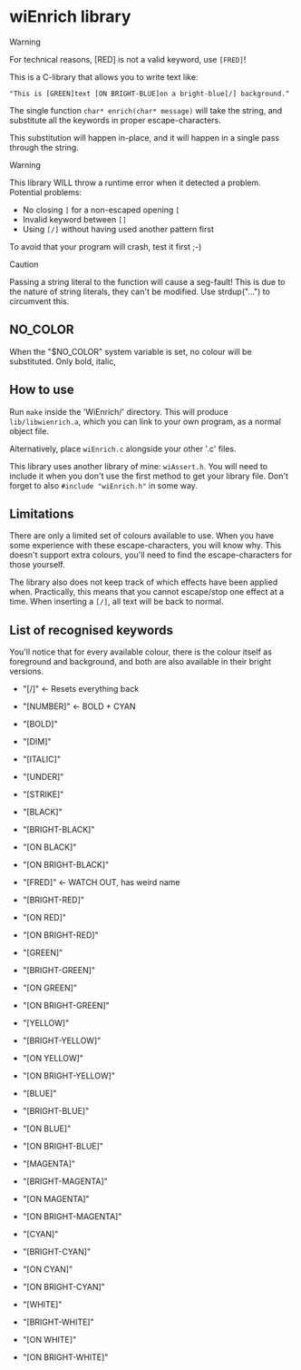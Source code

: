 # wiEnrich library
> [!WARNING]
> For technical reasons, [RED] is not a valid keyword, use `[FRED]`!

This is a C-library that allows you to write text like:
```
"This is [GREEN]text [ON BRIGHT-BLUE]on a bright-blue[/] background."
```

The single function `char* enrich(char* message)` will take the string,
and substitute all the keywords in proper escape-characters.

This substitution will happen in-place,
and it will happen in a single pass through the string.

> [!WARNING]
> This library WILL throw a runtime error when it detected a problem.
> Potential problems:
>   - No closing `]` for a non-escaped opening `[`
>   - Invalid keyword between `[]`
>   - Using `[/]` without having used another pattern first
>
> To avoid that your program will crash, test it first ;-)

> [!CAUTION]
> Passing a string literal to the function will cause a seg-fault!
> This is due to the nature of string literals, they can't be modified.
> Use strdup("...") to circumvent this.


## NO\_COLOR
When the "$NO\_COLOR" system variable is set,
no colour will be substituted. Only bold, italic,


## How to use
Run `make` inside the 'WiEnrich/' directory.
This will produce `lib/libwienrich.a`, which you can link to your own program,
as a normal object file.

Alternatively, place `wiEnrich.c` alongside your other '.c' files.

This library uses another library of mine: `wiAssert.h`.
You will need to include it when you don't use the first method to get your
library file.
Don't forget to also `#include "wiEnrich.h"` in some way.


## Limitations
There are only a limited set of colours available to use.
When you have some experience with these escape-characters,
you will know why.
This doesn't support extra colours,
you'll need to find the escape-characters for those yourself.

The library also does not keep track of which effects have been applied when.
Practically, this means that you cannot escape/stop one effect at a time.
When inserting a `[/]`, all text will be back to normal.


## List of recognised keywords
You'll notice that for every available colour,
there is the colour itself as foreground and background,
and both are also available in their bright versions.

- "[/]"             <- Resets everything back
- "[NUMBER]"        <- BOLD + CYAN
- "[BOLD]"
- "[DIM]"
- "[ITALIC]"
- "[UNDER]"
- "[STRIKE]"

- "[BLACK]"
- "[BRIGHT-BLACK]"
- "[ON BLACK]"
- "[ON BRIGHT-BLACK]"

- "[FRED]"          <- WATCH OUT, has weird name
- "[BRIGHT-RED]"
- "[ON RED]"
- "[ON BRIGHT-RED]"

- "[GREEN]"
- "[BRIGHT-GREEN]"
- "[ON GREEN]"
- "[ON BRIGHT-GREEN]"

- "[YELLOW]"
- "[BRIGHT-YELLOW]"
- "[ON YELLOW]"
- "[ON BRIGHT-YELLOW]"

- "[BLUE]"
- "[BRIGHT-BLUE]"
- "[ON BLUE]"
- "[ON BRIGHT-BLUE]"

- "[MAGENTA]"
- "[BRIGHT-MAGENTA]"
- "[ON MAGENTA]"
- "[ON BRIGHT-MAGENTA]"

- "[CYAN]"
- "[BRIGHT-CYAN]"
- "[ON CYAN]"
- "[ON BRIGHT-CYAN]"

- "[WHITE]"
- "[BRIGHT-WHITE]"
- "[ON WHITE]"
- "[ON BRIGHT-WHITE]"
